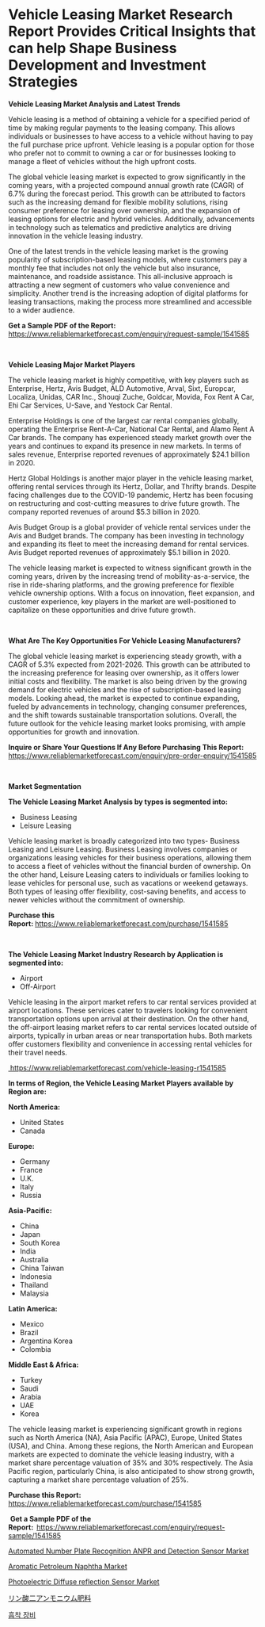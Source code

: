 <p><h1>Vehicle Leasing Market Research Report Provides Critical Insights that can help Shape Business Development and Investment Strategies</h1></p><p><strong>Vehicle Leasing Market Analysis and Latest Trends</strong></p>
<p><p>Vehicle leasing is a method of obtaining a vehicle for a specified period of time by making regular payments to the leasing company. This allows individuals or businesses to have access to a vehicle without having to pay the full purchase price upfront. Vehicle leasing is a popular option for those who prefer not to commit to owning a car or for businesses looking to manage a fleet of vehicles without the high upfront costs.</p><p>The global vehicle leasing market is expected to grow significantly in the coming years, with a projected compound annual growth rate (CAGR) of 6.7% during the forecast period. This growth can be attributed to factors such as the increasing demand for flexible mobility solutions, rising consumer preference for leasing over ownership, and the expansion of leasing options for electric and hybrid vehicles. Additionally, advancements in technology such as telematics and predictive analytics are driving innovation in the vehicle leasing industry.</p><p>One of the latest trends in the vehicle leasing market is the growing popularity of subscription-based leasing models, where customers pay a monthly fee that includes not only the vehicle but also insurance, maintenance, and roadside assistance. This all-inclusive approach is attracting a new segment of customers who value convenience and simplicity. Another trend is the increasing adoption of digital platforms for leasing transactions, making the process more streamlined and accessible to a wider audience.</p></p>
<p><strong>Get a Sample PDF of the Report:&nbsp;</strong> <a href="https://www.reliablemarketforecast.com/enquiry/request-sample/1541585">https://www.reliablemarketforecast.com/enquiry/request-sample/1541585</a></p>
<p>&nbsp;</p>
<p><strong>Vehicle Leasing Major Market Players</strong></p>
<p><p>The vehicle leasing market is highly competitive, with key players such as Enterprise, Hertz, Avis Budget, ALD Automotive, Arval, Sixt, Europcar, Localiza, Unidas, CAR Inc., Shouqi Zuche, Goldcar, Movida, Fox Rent A Car, Ehi Car Services, U-Save, and Yestock Car Rental.</p><p>Enterprise Holdings is one of the largest car rental companies globally, operating the Enterprise Rent-A-Car, National Car Rental, and Alamo Rent A Car brands. The company has experienced steady market growth over the years and continues to expand its presence in new markets. In terms of sales revenue, Enterprise reported revenues of approximately $24.1 billion in 2020.</p><p>Hertz Global Holdings is another major player in the vehicle leasing market, offering rental services through its Hertz, Dollar, and Thrifty brands. Despite facing challenges due to the COVID-19 pandemic, Hertz has been focusing on restructuring and cost-cutting measures to drive future growth. The company reported revenues of around $5.3 billion in 2020.</p><p>Avis Budget Group is a global provider of vehicle rental services under the Avis and Budget brands. The company has been investing in technology and expanding its fleet to meet the increasing demand for rental services. Avis Budget reported revenues of approximately $5.1 billion in 2020.</p><p>The vehicle leasing market is expected to witness significant growth in the coming years, driven by the increasing trend of mobility-as-a-service, the rise in ride-sharing platforms, and the growing preference for flexible vehicle ownership options. With a focus on innovation, fleet expansion, and customer experience, key players in the market are well-positioned to capitalize on these opportunities and drive future growth.</p></p>
<p>&nbsp;</p>
<p><strong>What Are The Key Opportunities For Vehicle Leasing Manufacturers?</strong></p>
<p><p>The global vehicle leasing market is experiencing steady growth, with a CAGR of 5.3% expected from 2021-2026. This growth can be attributed to the increasing preference for leasing over ownership, as it offers lower initial costs and flexibility. The market is also being driven by the growing demand for electric vehicles and the rise of subscription-based leasing models. Looking ahead, the market is expected to continue expanding, fueled by advancements in technology, changing consumer preferences, and the shift towards sustainable transportation solutions. Overall, the future outlook for the vehicle leasing market looks promising, with ample opportunities for growth and innovation.</p></p>
<p><strong>Inquire or Share Your Questions If Any Before Purchasing This Report:</strong> <a href="https://www.reliablemarketforecast.com/enquiry/pre-order-enquiry/1541585">https://www.reliablemarketforecast.com/enquiry/pre-order-enquiry/1541585</a></p>
<p>&nbsp;</p>
<p><strong>Market Segmentation</strong></p>
<p><strong>The Vehicle Leasing Market Analysis by types is segmented into:</strong></p>
<p><ul><li>Business Leasing</li><li>Leisure Leasing</li></ul></p>
<p><p>Vehicle leasing market is broadly categorized into two types- Business Leasing and Leisure Leasing. Business Leasing involves companies or organizations leasing vehicles for their business operations, allowing them to access a fleet of vehicles without the financial burden of ownership. On the other hand, Leisure Leasing caters to individuals or families looking to lease vehicles for personal use, such as vacations or weekend getaways. Both types of leasing offer flexibility, cost-saving benefits, and access to newer vehicles without the commitment of ownership.</p></p>
<p><strong>Purchase this Report:&nbsp;</strong><a href="https://www.reliablemarketforecast.com/purchase/1541585">https://www.reliablemarketforecast.com/purchase/1541585</a></p>
<p>&nbsp;</p>
<p><strong>The Vehicle Leasing Market Industry Research by Application is segmented into:</strong></p>
<p><ul><li>Airport</li><li>Off-Airport</li></ul></p>
<p><p>Vehicle leasing in the airport market refers to car rental services provided at airport locations. These services cater to travelers looking for convenient transportation options upon arrival at their destination. On the other hand, the off-airport leasing market refers to car rental services located outside of airports, typically in urban areas or near transportation hubs. Both markets offer customers flexibility and convenience in accessing rental vehicles for their travel needs.</p></p>
<p><a href="https://www.reliablemarketforecast.com/vehicle-leasing-r1541585">&nbsp;https://www.reliablemarketforecast.com/vehicle-leasing-r1541585</a></p>
<p><strong>In terms of Region, the Vehicle Leasing Market Players available by Region are:</strong></p>
<p>
    <p> <strong> North America: </strong>
        <ul>
            <li>United States</li>
            <li>Canada</li>
        </ul>
        </p> 
    <p> <strong> Europe: </strong>
        <ul>
            <li>Germany</li>
            <li>France</li>
            <li>U.K.</li>
            <li>Italy</li>
            <li>Russia</li>
        </ul>
        </p> 
    <p> <strong> Asia-Pacific: </strong>
        <ul>
            <li>China</li>
            <li>Japan</li>
            <li>South Korea</li>
            <li>India</li>
            <li>Australia</li>
            <li>China Taiwan</li>
            <li>Indonesia</li>
            <li>Thailand</li>
            <li>Malaysia</li>
        </ul>
        </p> 
    <p> <strong> Latin America: </strong>
        <ul>
            <li>Mexico</li>
            <li>Brazil</li>
            <li>Argentina Korea</li>
            <li>Colombia</li>
        </ul>
        </p> 
    <p> <strong> Middle East & Africa: </strong>
        <ul>
            <li>Turkey</li>
            <li>Saudi</li>
            <li>Arabia</li>
            <li>UAE</li>
            <li>Korea</li>
        </ul>
    </p>
    </p>
<p><p>The vehicle leasing market is experiencing significant growth in regions such as North America (NA), Asia Pacific (APAC), Europe, United States (USA), and China. Among these regions, the North American and European markets are expected to dominate the vehicle leasing industry, with a market share percentage valuation of 35% and 30% respectively. The Asia Pacific region, particularly China, is also anticipated to show strong growth, capturing a market share percentage valuation of 25%.</p></p>
<p><strong>Purchase this Report: </strong><a href="https://www.reliablemarketforecast.com/purchase/1541585">https://www.reliablemarketforecast.com/purchase/1541585</a></p>
<p>&nbsp;<strong>Get a Sample PDF of the Report:&nbsp;&nbsp;</strong><a href="https://www.reliablemarketforecast.com/enquiry/request-sample/1541585">https://www.reliablemarketforecast.com/enquiry/request-sample/1541585</a></p>
<p><strong></strong></p>
<p><p><a href="https://medium.com/@joshdavis1955/automated-number-plate-recognition-anpr-and-detection-sensor-market-size-growth-and-industry-1e1e25d396be">Automated Number Plate Recognition ANPR and Detection Sensor Market</a></p><p><a href="https://issuu.com/reportprime-2/docs/aromatic-petroleum-naphtha-market-size-2030.pptx">Aromatic Petroleum Naphtha Market</a></p><p><a href="https://medium.com/@billyrice626/photoelectric-diffuse-reflection-sensor-market-global-market-share-and-ranking-overall-sales-and-7a23547041e3">Photoelectric Diffuse reflection Sensor Market</a></p><p><a href="https://github.com/pepo3k/Market-Research-Report-List-2/blob/main/7646383667.md">リン酸二アンモニウム肥料</a></p><p><a href="https://github.com/vss5505pa7z1p/Market-Research-Report-List-3/blob/main/63870674257.md">흡착 장비</a></p></p>